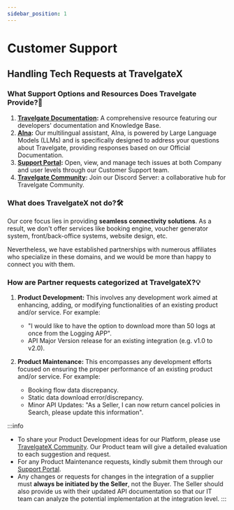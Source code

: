 ```yaml
---
sidebar_position: 1
---
```


# Customer Support

## Handling Tech Requests at TravelgateX

### What Support Options and Resources Does Travelgate Provide?🌟
1. **[Travelgate Documentation](https://docs.travelgate.com/):** A comprehensive resource featuring our developers' documentation and Knowledge Base.
2. **[AIna](/kb/getting-started-with-travelgate/about-our-support/aina):** Our multilingual assistant, AIna, is powered by Large Language Models (LLMs) and is specifically designed to address your questions about Travelgate, providing responses based on our Official Documentation.
3. **[Support Portal](https://app.travelgate.com/support):** Open, view, and manage tech issues at both Company and user levels through our Customer Support team.
4. **[Travelgate Community](https://discord.com/invite/travelgate):** Join our Discord Server: a collaborative hub for Travelgate Community.

### What does TravelgateX not do?🛠️
Our core focus lies in providing **seamless connectivity solutions**. As a result, we don't offer services like booking engine, voucher generator system, front/back-office systems, website design, etc.

Nevertheless, we have established partnerships with numerous affiliates who specialize in these domains, and we would be more than happy to connect you with them.

### How are Partner requests categorized at TravelgateX?💡
1. **Product Development:** This involves any development work aimed at enhancing, adding, or modifying functionalities of an existing product and/or service. For example:
	- "I would like to have the option to download more than 50 logs at once from the Logging APP".
	- API Major Version release for an existing integration (e.g. v1.0 to v2.0).

2. **Product Maintenance:** This encompasses any development efforts focused on ensuring the proper performance of an existing product and/or service. For example:
	- Booking flow data discrepancy.
	- Static data download error/discrepancy.
	- Minor API Updates: "As a Seller, I can now return cancel policies in Search, please update this information".

:::info
* To share your Product Development ideas for our Platform, please use [TravelgateX Community](https://discord.com/invite/travelgate). Our Product team will give a detailed evaluation to each suggestion and request.
* For any Product Maintenance requests, kindly submit them through our [Support Portal](https://app.travelgate.com/support).
* Any changes or requests for changes in the integration of a supplier must **always be initiated by the Seller**, not the Buyer. The Seller should also provide us with their updated API documentation so that our IT team can analyze the potential implementation at the integration level.
:::

